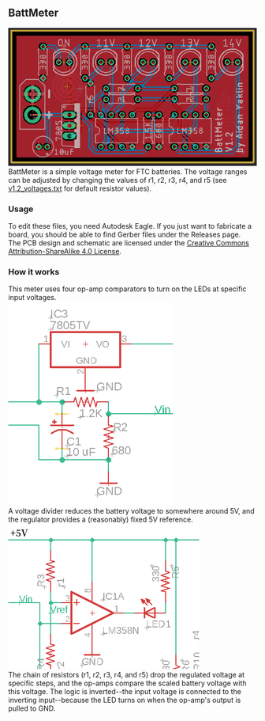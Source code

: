 ## BattMeter
![PCB preview](/images/board.png)  
BattMeter is a simple voltage meter for FTC batteries. The voltage ranges can be adjusted by changing the values of
r1, r2, r3, r4, and r5 (see [v1.2_voltages.txt](/v1.2_voltages.txt) for default resistor values).  

### Usage
To edit these files, you need Autodesk Eagle. If you just want to fabricate a board, you should be able to find Gerber files under
the Releases page.  
The PCB design and schematic are licensed under the [Creative Commons Attribution-ShareAlike 4.0 License](https://creativecommons.org/licenses/by-sa/4.0/). 

### How it works
This meter uses four op-amp comparators to turn on the LEDs at specific input voltages.  
![Input and regulation](/images/regulator.png)  
A voltage divider reduces the battery voltage to somewhere around 5V, and the regulator provides a (reasonably) fixed 5V reference.  
![A single comparator](/images/opamp.png)  
The chain of resistors (r1, r2, r3, r4, and r5) drop the regulated voltage at specific steps, and the op-amps compare the scaled
battery voltage with this voltage. The logic is inverted--the input voltage is connected to the inverting input--because the LED
turns on when the op-amp's output is pulled to GND.  
